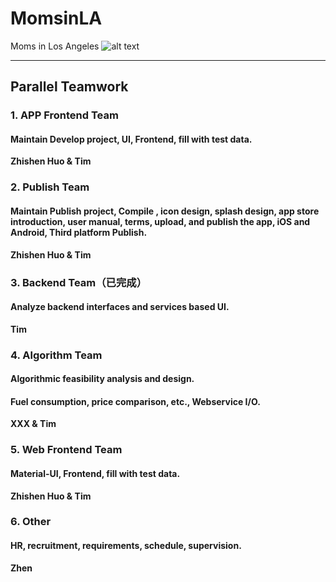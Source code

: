 # MomsinLA
Moms in Los Angeles ![alt text](https://d25lcipzij17d.cloudfront.net/badge.svg?id=gh&type=6&v=0.0.2&x2=0 "MomsinLA")

---
## Parallel Teamwork

### 1. APP Frontend Team
#### Maintain Develop project, UI, Frontend, fill with test data.  
**Zhishen Huo & Tim**

### 2. Publish Team
#### Maintain Publish project, Compile , icon design, splash design, app store introduction, user manual, terms, upload, and publish the app, iOS and Android, Third platform Publish.
**Zhishen Huo & Tim**

### 3. Backend Team（已完成）
#### Analyze backend interfaces and services based UI.
**Tim**

### 4. Algorithm Team
#### Algorithmic feasibility analysis and design.
#### Fuel consumption, price comparison, etc., Webservice I/O.
**XXX & Tim**

### 5. Web Frontend Team
#### Material-UI, Frontend, fill with test data.
**Zhishen Huo & Tim**

### 6. Other
#### HR, recruitment, requirements, schedule,  supervision.
**Zhen**
